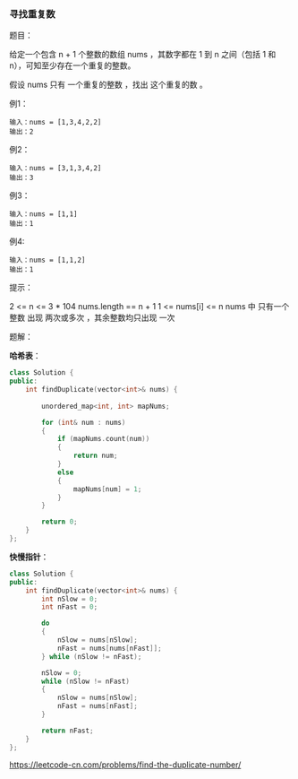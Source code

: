 ### 寻找重复数

题目：

给定一个包含 n + 1 个整数的数组 nums ，其数字都在 1 到 n 之间（包括 1 和 n），可知至少存在一个重复的整数。

假设 nums 只有 一个重复的整数 ，找出 这个重复的数 。



例1：

```
输入：nums = [1,3,4,2,2]
输出：2
```



例2：

```
输入：nums = [3,1,3,4,2]
输出：3
```



例3：

```
输入：nums = [1,1]
输出：1
```



例4:

```
输入：nums = [1,1,2]
输出：1
```



提示：

2 <= n <= 3 * 104
nums.length == n + 1
1 <= nums[i] <= n
nums 中 只有一个整数 出现 两次或多次 ，其余整数均只出现 一次



题解：

**哈希表**：

```c++
class Solution {
public:
    int findDuplicate(vector<int>& nums) {
        		
		unordered_map<int, int> mapNums;

		for (int& num : nums)
		{
			if (mapNums.count(num))
			{
				return num;
			}
			else
			{
				mapNums[num] = 1;
			}
		}

		return 0;
	}
};
```



**快慢指针**：

````c++
class Solution {
public:
    int findDuplicate(vector<int>& nums) {
        int nSlow = 0;
		int nFast = 0;

		do
		{
			nSlow = nums[nSlow];
			nFast = nums[nums[nFast]];
		} while (nSlow != nFast);

		nSlow = 0;
		while (nSlow != nFast)
		{
			nSlow = nums[nSlow];
			nFast = nums[nFast];
		}

		return nFast;
    }
};
````



https://leetcode-cn.com/problems/find-the-duplicate-number/